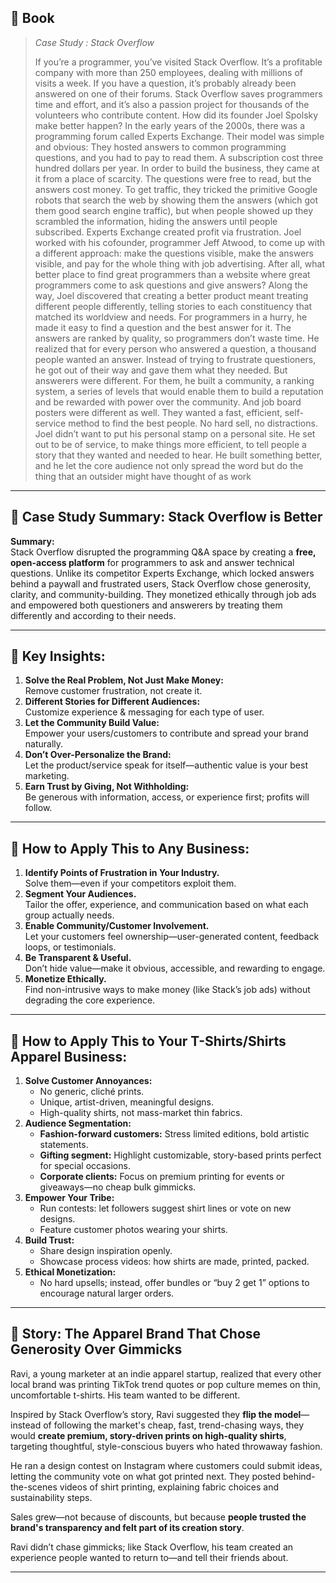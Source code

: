 ## 📔 Book

> _Case Study : Stack Overflow_
> 
> If you’re a programmer, you’ve visited Stack Overflow. It’s a profitable company with more than 250 employees, dealing with millions of visits a week. If you have a question, it’s probably already been answered on one of their forums. Stack Overflow saves programmers time and effort, and it’s also a passion project for thousands of the volunteers who contribute content. How did its founder Joel Spolsky make better happen? In the early years of the 2000s, there was a programming forum called Experts Exchange. Their model was simple and obvious: They hosted answers to common programming questions, and you had to pay to read them. A subscription cost three hundred dollars per year. In order to build the business, they came at it from a place of scarcity. The questions were free to read, but the answers cost money. To get traffic, they tricked the primitive Google robots that search the web by showing them the answers (which got them good search engine traffic), but when people showed up they scrambled the information, hiding the answers until people subscribed. Experts Exchange created profit via frustration. Joel worked with his cofounder, programmer Jeff Atwood, to come up with a different approach: make the questions visible, make the answers visible, and pay for the whole thing with job advertising. After all, what better place to find great programmers than a website where great programmers come to ask questions and give answers? Along the way, Joel discovered that creating a better product meant treating different people differently, telling stories to each constituency that matched its worldview and needs. For programmers in a hurry, he made it easy to find a question and the best answer for it. The answers are ranked by quality, so programmers don’t waste time. He realized that for every person who answered a question, a thousand people wanted an answer. Instead of trying to frustrate questioners, he got out of their way and gave them what they needed. But answerers were different. For them, he built a community, a ranking system, a series of levels that would enable them to build a reputation and be rewarded with power over the community. And job board posters were different as well. They wanted a fast, efficient, self-service method to find the best people. No hard sell, no distractions. Joel didn’t want to put his personal stamp on a personal site. He set out to be of service, to make things more efficient, to tell people a story that they wanted and needed to hear. He built something better, and he let the core audience not only spread the word but do the thing that an outsider might have thought of as work

---
## 📝 **Case Study Summary: Stack Overflow is Better**

**Summary:**  
Stack Overflow disrupted the programming Q&A space by creating a **free, open-access platform** for programmers to ask and answer technical questions. Unlike its competitor Experts Exchange, which locked answers behind a paywall and frustrated users, Stack Overflow chose generosity, clarity, and community-building. They monetized ethically through job ads and empowered both questioners and answerers by treating them differently and according to their needs.

---

## 🔑 **Key Insights:**

1. **Solve the Real Problem, Not Just Make Money:**  
    Remove customer frustration, not create it.
2. **Different Stories for Different Audiences:**  
    Customize experience & messaging for each type of user.
3. **Let the Community Build Value:**  
    Empower your users/customers to contribute and spread your brand naturally.
4. **Don’t Over-Personalize the Brand:**  
    Let the product/service speak for itself—authentic value is your best marketing.
5. **Earn Trust by Giving, Not Withholding:**  
    Be generous with information, access, or experience first; profits will follow.
    

---

## 💼 **How to Apply This to Any Business:**

1. **Identify Points of Frustration in Your Industry.**  
    Solve them—even if your competitors exploit them.
2. **Segment Your Audiences.**  
    Tailor the offer, experience, and communication based on what each group actually needs.
3. **Enable Community/Customer Involvement.**  
    Let your customers feel ownership—user-generated content, feedback loops, or testimonials.
4. **Be Transparent & Useful.**  
    Don’t hide value—make it obvious, accessible, and rewarding to engage.
5. **Monetize Ethically.**  
    Find non-intrusive ways to make money (like Stack’s job ads) without degrading the core experience.
    

---

## 👕 **How to Apply This to Your T-Shirts/Shirts Apparel Business:**

1. **Solve Customer Annoyances:**
    - No generic, cliché prints.
    - Unique, artist-driven, meaningful designs.
    - High-quality shirts, not mass-market thin fabrics.
2. **Audience Segmentation:**
    - **Fashion-forward customers:** Stress limited editions, bold artistic statements.
    - **Gifting segment:** Highlight customizable, story-based prints perfect for special occasions.
    - **Corporate clients:** Focus on premium printing for events or giveaways—no cheap bulk gimmicks.
3. **Empower Your Tribe:**
    - Run contests: let followers suggest shirt lines or vote on new designs.
    - Feature customer photos wearing your shirts.
4. **Build Trust:**
    - Share design inspiration openly.
    - Showcase process videos: how shirts are made, printed, packed.
5. **Ethical Monetization:**
    - No hard upsells; instead, offer bundles or “buy 2 get 1” options to encourage natural larger orders.
        

---

## 📖 **Story: The Apparel Brand That Chose Generosity Over Gimmicks**

Ravi, a young marketer at an indie apparel startup, realized that every other local brand was printing TikTok trend quotes or pop culture memes on thin, uncomfortable t-shirts. His team wanted to be different.

Inspired by Stack Overflow’s story, Ravi suggested they **flip the model**—instead of following the market's cheap, fast, trend-chasing ways, they would **create premium, story-driven prints on high-quality shirts**, targeting thoughtful, style-conscious buyers who hated throwaway fashion.

He ran a design contest on Instagram where customers could submit ideas, letting the community vote on what got printed next. They posted behind-the-scenes videos of shirt printing, explaining fabric choices and sustainability steps.

Sales grew—not because of discounts, but because **people trusted the brand's transparency and felt part of its creation story**.

Ravi didn’t chase gimmicks; like Stack Overflow, his team created an experience people wanted to return to—and tell their friends about.

---
